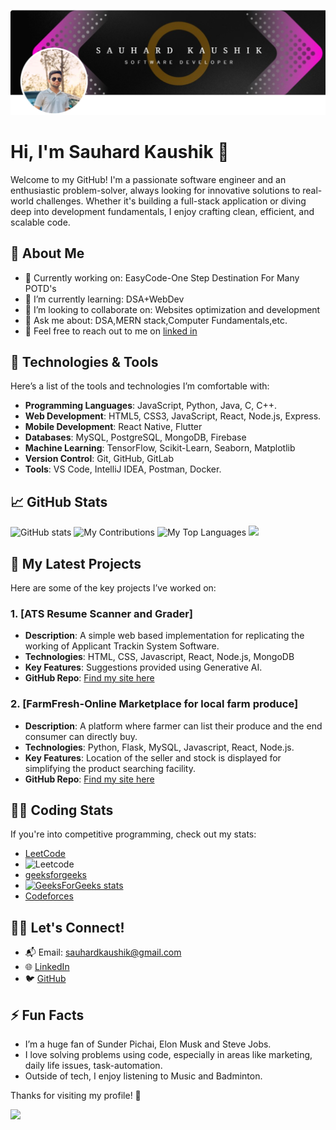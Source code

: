 ![](https://github.com/Sauhard04/Sauhard04/blob/6d256ba589b8f47d483a2e96c00e755f43c23da1/Screenshot%202024-11-22%20222349.png)

# Hi, I'm Sauhard Kaushik 👋

Welcome to my GitHub! I'm a passionate software engineer and an enthusiastic problem-solver, always looking for innovative solutions to real-world challenges. Whether it's building a full-stack application or diving deep into development fundamentals, I enjoy crafting clean, efficient, and scalable code.

## 🚀 About Me

- 🔭 Currently working on: EasyCode-One Step Destination For Many POTD's
- 🌱 I’m currently learning: DSA+WebDev
- 👯 I’m looking to collaborate on: Websites optimization and development
- 🤔 Ask me about: DSA,MERN stack,Computer Fundamentals,etc.
- 💬 Feel free to reach out to me on [linked in](https://www.linkedin.com/in/sauhard-kaushik-1a1797250/)

## 🔧 Technologies & Tools

Here’s a list of the tools and technologies I’m comfortable with:

- **Programming Languages**: JavaScript, Python, Java, C, C++.
- **Web Development**: HTML5, CSS3, JavaScript, React, Node.js, Express.
- **Mobile Development**: React Native, Flutter
- **Databases**: MySQL, PostgreSQL, MongoDB, Firebase
- **Machine Learning**: TensorFlow, Scikit-Learn, Seaborn, Matplotlib
- **Version Control**: Git, GitHub, GitLab
- **Tools**: VS Code, IntelliJ IDEA, Postman, Docker.

## 📈 GitHub Stats

![GitHub stats](https://github-readme-stats.vercel.app/api?username=Sauhard04&theme=vue-dark&show_icons=true&hide_border=false&count_private=true)
![My Contributions](https://github-readme-streak-stats.herokuapp.com/?user=Sauhard04&theme=vue-dark&hide_border=false)
![My Top Languages](https://github-readme-stats.vercel.app/api/top-langs/?username=Sauhard04&theme=vue-dark&show_icons=true&hide_border=false&layout=compact)
![](https://github-profile-trophy.vercel.app/?username=Sauhard04&theme=dard_dimmed)

## 📌 My Latest Projects

Here are some of the key projects I’ve worked on:

### 1. [ATS Resume Scanner and Grader]
- **Description**: A simple web based implementation for replicating the working of Applicant Trackin System Software.
- **Technologies**: HTML, CSS, Javascript, React, Node.js, MongoDB
- **Key Features**: Suggestions provided using Generative AI.
- **GitHub Repo**: [Find my site here](https://github.com/Sauhard04/ATS-Resume-Scanner-and-Grader.git)

### 2. [FarmFresh-Online Marketplace for local farm produce]
- **Description**: A platform where farmer can list their produce and the end consumer can directly buy.
- **Technologies**: Python, Flask, MySQL, Javascript, React, Node.js.
- **Key Features**: Location of the seller and stock is displayed for simplifying the product searching facility.
- **GitHub Repo**: [Find my site here](https://github.com/Sauhard04/FARMFRESH-APP.git)

## 🧑‍💻 Coding Stats

If you're into competitive programming, check out my stats:

- [LeetCode](https://leetcode.com/sauhard_01)
- ![Leetcode](https://leetcard.jacoblin.cool/sauhard_01?theme=dark&font=Archivo%20Black)
- [geeksforgeeks](https://www.geeksforgeeks.org/user/sauhard_04/)
- [![GeeksForGeeks stats](https://gfgstatscard.vercel.app/sauhard_04)](https://www.geeksforgeeks.org/user/sauhard_04/)
- [Codeforces](https://codeforces.com/profile/sauhard2004)

## 👯‍♂️ Let's Connect!

- 📬 Email: sauhardkaushik@gmail.com
- 🌐 [LinkedIn](https://www.linkedin.com/in/sauhard-kaushik-1a1797250/)
- 🐦 [GitHub](https://github.com/Sauhard04)


## ⚡ Fun Facts

- I’m a huge fan of Sunder Pichai, Elon Musk and Steve Jobs. 
- I love solving problems using code, especially in areas like marketing, daily life issues, task-automation.
- Outside of tech, I enjoy listening to Music and Badminton.

Thanks for visiting my profile! 🚀

![](https://github.com/users/Sauhard04/achievements/quickdraw)
